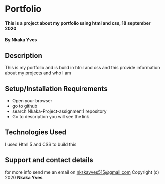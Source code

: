 # Portfolio
#### This is a project about my portfolio using html and css, 18 september 2020
#### By **Nkaka Yves**
## Description
This is my portfolio and is build in html and css and this provide information about my projects and who I am
## Setup/Installation Requirements
* Open your browser
* go to github 
* search Nkaka-Project-assignment1 repository
* Go to description you will see the link
## Technologies Used
I used Html 5 and CSS to build this
## Support and contact details
for more info send me an email on nkakayves515@gmail.com
Copyright (c) 2020 **Nkaka Yves**